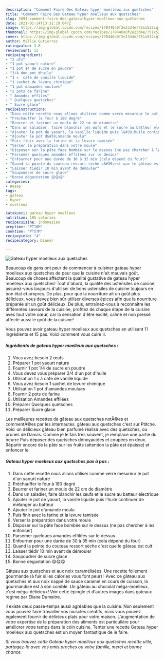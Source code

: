 ```yaml
---
description: "Comment Faire Des Gateau hyper moelleux aux quetsches"
title: "Comment Faire Des Gateau hyper moelleux aux quetsches"
slug: 5893-comment-faire-des-gateau-hyper-moelleux-aux-quetsches
date: 2021-01-14T13:11:28.647Z
image: https://img-global.cpcdn.com/recipes/170440a0f2e23d4e/751x532cq70/gateau-hyper-moelleux-aux-quetsches-photo-principale-de-la-recette.jpg
thumbnail: https://img-global.cpcdn.com/recipes/170440a0f2e23d4e/751x532cq70/gateau-hyper-moelleux-aux-quetsches-photo-principale-de-la-recette.jpg
cover: https://img-global.cpcdn.com/recipes/170440a0f2e23d4e/751x532cq70/gateau-hyper-moelleux-aux-quetsches-photo-principale-de-la-recette.jpg
author: Millie Gutierrez
ratingvalue: 3.8
reviewcount: 11
recipeingredient:
- "2 ufs"
- "1 pot yaourt nature"
- "1 pot 14 de sucre en poudre"
- "3/4 dun pot dhuile"
- "1 c  cafe de vanille liquide"
- "1 sachet de levure chimique"
- "1 pot damandes moulues"
- "2 pots de farine"
- " Amandes effiles"
- " Quelques quetsches"
- " Sucre glace"
recipeinstructions:
- "Dans cette recette nous allons utiliser comme verre mesureur le pot d&#39;un yaourt nature"
- "Préchauffer le four à 180 degré"
- "Beurrer et fariner un moule de 22 cm de diamètre"
- "Dans un saladier, faire blanchir les œufs et le sucre au batteur électrique"
- "Ajouter le pot de yaourt, la vanille liquide puis l&#39;huile continuer de mélanger au batteur"
- "Ajouter le pot d&#39;amande moulu"
- "Puis finir avec la farine et la levure tamisée"
- "Verser la préparation dans votre moule"
- "Disposer sur la pâte face bombée sur le dessus (ne pas chercher à les enfoncer)"
- "Parsemer quelques amandes effilées sur le dessus"
- "Enfourner pour une durée de 30 à 35 min (cela dépend du four)"
- "Quand la pointe du couteau ressort sèche c&#39;est que le gâteau est cuit"
- "Laisser tiédir 10 min avant de démouler"
- "Saupoudrer de sucre glace"
- "Bonne dégustation 😋😋😋"
categories:
- Resep
tags:
- gateau
- hyper
- moelleux

katakunci: gateau hyper moelleux 
nutrition: 195 calories
recipecuisine: Indonesian
preptime: "PT10M"
cooktime: "PT57M"
recipeyield: "4"
recipecategory: Dinner

---
```



![Gateau hyper moelleux aux quetsches](https://img-global.cpcdn.com/recipes/170440a0f2e23d4e/751x532cq70/gateau-hyper-moelleux-aux-quetsches-photo-principale-de-la-recette.jpg)

Beaucoup de gens ont peur de commencer à cuisiner gateau hyper moelleux aux quetsches de peur que la cuisine n'ait mauvais goût. Beaucoup de choses affectent la qualité gustative de gateau hyper moelleux aux quetsches! Tout d'abord, la qualité des ustensiles de cuisine, assurez-vous toujours d'utiliser de bons ustensiles de cuisine toujours en bon état et propres. De plus, pour que la nourriture ait un goût plus délicieux, vous devez bien sûr utiliser diverses épices afin que la nourriture préparée ait un goût délicieux. De plus, entraînez-vous à reconnaître les différentes saveurs de la cuisine, profitez de chaque étape de la cuisine avec tout votre cœur, car la sensation d'être excité, calme et non pressé affecte aussi le goût de la cuisine!

<!--inarticleads1-->

Vous pouvez avoir gateau hyper moelleux aux quetsches en utilisant 11 Ingrédients et 15 pas. Voici comment vous cuire il.

##### Ingrédients de gateau hyper moelleux aux quetsches :

1. Vous avez besoin 2 œufs
1. Préparer 1 pot yaourt nature
1. Fournir 1 pot 1/4 de sucre en poudre
1. Vous devez vous préparer 3/4 d&#39;un pot d&#39;huile
1. Utilisation 1 c à cafe de vanille liquide
1. Vous avez besoin 1 sachet de levure chimique
1. Utilisation 1 pot d&#39;amandes moulues
1. Fournir 2 pots de farine
1. Utilisation  Amandes effilées
1. Préparer  Quelques quetsches
1. Préparer  Sucre glace


Les meilleures recettes de gâteau aux quetsches notÃ©es et commentÃ©es par les internautes. gâteau aux quetsches c&#39;est sur Ptitche. Voici un délicieux gâteau bien parfumé réalisé avec des quetsches, ou prunes de Damas. Comme je le fais très souvent, je remplace une partie du beurre Puis déposer des quetsches dénoyautées et coupées en deux. Répartir encore de la pâte sur les fruits (attention la pâte est épaisse) et enfoncer le. 

<!--inarticleads2-->

##### Gateau hyper moelleux aux quetsches pas à pas :

1. Dans cette recette nous allons utiliser comme verre mesureur le pot d&#39;un yaourt nature
1. Préchauffer le four à 180 degré
1. Beurrer et fariner un moule de 22 cm de diamètre
1. Dans un saladier, faire blanchir les œufs et le sucre au batteur électrique
1. Ajouter le pot de yaourt, la vanille liquide puis l&#39;huile continuer de mélanger au batteur
1. Ajouter le pot d&#39;amande moulu
1. Puis finir avec la farine et la levure tamisée
1. Verser la préparation dans votre moule
1. Disposer sur la pâte face bombée sur le dessus (ne pas chercher à les enfoncer)
1. Parsemer quelques amandes effilées sur le dessus
1. Enfourner pour une durée de 30 à 35 min (cela dépend du four)
1. Quand la pointe du couteau ressort sèche c&#39;est que le gâteau est cuit
1. Laisser tiédir 10 min avant de démouler
1. Saupoudrer de sucre glace
1. Bonne dégustation 😋😋😋


Gâteau aux quetsches et aux noix caramélisées. Une recette follement gourmande (à fuir si les calories vous font peur) ! Avec ce gâteau aux quetsches et aux noix nappé de sauce caramel en cours de cuisson, la gourmandise est à son comble. Un gâteau au chocolat méga-moelleux, c&#39;est méga-délicieux! Voir cette épingle et d&#39;autres images dans gateaux regime par Eliane Dumaitre. 

<!--inarticleads1-->

<p>
Il existe deux passe-temps aussi agréables que la cuisine. Non seulement vous pouvez faire travailler vos muscles créatifs, mais vous pouvez également fournir de délicieux plats pour votre maison. L'augmentation de votre expertise de la préparation des aliments est particulière pour améliorer votre temps dans le coin cuisine. Tenter une recette Gateau hyper moelleux aux quetsches est un moyen fantastique de le faire.
</p>

<p>
<i>Si vous trouvez cette Gateau hyper moelleux aux quetsches recette utile, partagez-la avec vos amis proches ou votre famille, merci et bonne chance.</i>
</p>

